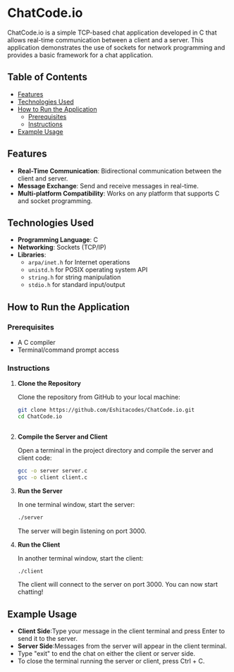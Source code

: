 # ChatCode.io

ChatCode.io is a simple TCP-based chat application developed in C that allows real-time communication between a client and a server. This application demonstrates the use of sockets for network programming and provides a basic framework for a chat application.

## Table of Contents

- [Features](#features)
- [Technologies Used](#technologies-used)
- [How to Run the Application](#how-to-run-the-application)
  - [Prerequisites](#prerequisites)
  - [Instructions](#instructions)
- [Example Usage](#example-usage)

## Features

- **Real-Time Communication**: Bidirectional communication between the client and server.
- **Message Exchange**: Send and receive messages in real-time.
- **Multi-platform Compatibility**: Works on any platform that supports C and socket programming.

## Technologies Used

- **Programming Language**: C
- **Networking**: Sockets (TCP/IP)
- **Libraries**: 
  - `arpa/inet.h` for Internet operations
  - `unistd.h` for POSIX operating system API
  - `string.h` for string manipulation
  - `stdio.h` for standard input/output

## How to Run the Application

### Prerequisites

- A C compiler
- Terminal/command prompt access

### Instructions

1. **Clone the Repository**

   Clone the repository from GitHub to your local machine:

   ```bash
   git clone https://github.com/Eshitacodes/ChatCode.io.git
   cd ChatCode.io
  
2. **Compile the Server and Client**

    Open a terminal in the project directory and compile the server and client code:
    
    ```bash
    gcc -o server server.c
    gcc -o client client.c
    ```

3. **Run the Server**
   
   In one terminal window, start the server:
   ```bash
   ./server
   ```
   The server will begin listening on port 3000.

4. **Run the Client**
   
   In another terminal window, start the client:
   ```bash
   ./client
   ```
   The client will connect to the server on port 3000. You can now start chatting!

## Example Usage

- **Client Side**:Type your message in the client terminal and press Enter to send it to the server.
- **Server Side**:Messages from the server will appear in the client terminal.
- Type "exit" to end the chat on either the client or server side.
- To close the terminal running the server or client, press Ctrl + C.
